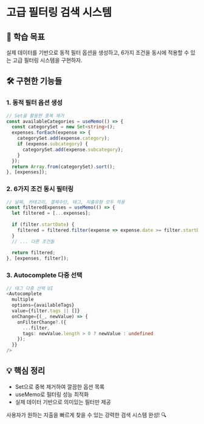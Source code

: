 # 고급 필터링 검색 시스템

## 🎯 학습 목표
실제 데이터를 기반으로 동적 필터 옵션을 생성하고, 6가지 조건을 동시에 적용할 수 있는 고급 필터링 시스템을 구현하자.

## 🛠️ 구현한 기능들

### 1. 동적 필터 옵션 생성
```typescript
// Set을 활용한 중복 제거
const availableCategories = useMemo(() => {
  const categorySet = new Set<string>();
  expenses.forEach(expense => {
    categorySet.add(expense.category);
    if (expense.subcategory) {
      categorySet.add(expense.subcategory);
    }
  });
  return Array.from(categorySet).sort();
}, [expenses]);
```

### 2. 6가지 조건 동시 필터링
```typescript
// 날짜, 카테고리, 결제수단, 태그, 지출유형 모두 적용
const filteredExpenses = useMemo(() => {
  let filtered = [...expenses];
  
  if (filter.startDate) {
    filtered = filtered.filter(expense => expense.date >= filter.startDate!);
  }
  // ... 다른 조건들
  
  return filtered;
}, [expenses, filter]);
```

### 3. Autocomplete 다중 선택
```typescript
// 태그 다중 선택 UI
<Autocomplete
  multiple
  options={availableTags}
  value={filter.tags || []}
  onChange={(_, newValue) => {
    onFilterChange?.({ 
      ...filter, 
      tags: newValue.length > 0 ? newValue : undefined 
    });
  }}
/>
```

## 💡 핵심 정리
- Set으로 중복 제거하여 깔끔한 옵션 목록
- useMemo로 필터링 성능 최적화  
- 실제 데이터 기반으로 의미있는 필터만 제공

사용자가 원하는 지출을 빠르게 찾을 수 있는 강력한 검색 시스템 완성! 🔍